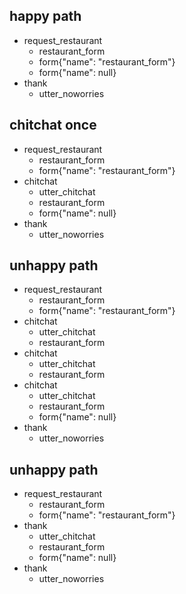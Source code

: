 ## happy path
* request_restaurant
    - restaurant_form
    - form{"name": "restaurant_form"}
    - form{"name": null}
* thank
    - utter_noworries



## chitchat once
* request_restaurant
    - restaurant_form
    - form{"name": "restaurant_form"}
* chitchat
    - utter_chitchat
    - restaurant_form
    - form{"name": null}
* thank
    - utter_noworries

## unhappy path
* request_restaurant
    - restaurant_form
    - form{"name": "restaurant_form"}
* chitchat
    - utter_chitchat
    - restaurant_form
* chitchat
    - utter_chitchat
    - restaurant_form
* chitchat
    - utter_chitchat
    - restaurant_form
    - form{"name": null}
* thank
    - utter_noworries

## unhappy path
* request_restaurant
    - restaurant_form
    - form{"name": "restaurant_form"}
* thank
    - utter_chitchat
    - restaurant_form
    - form{"name": null}
* thank
    - utter_noworries

